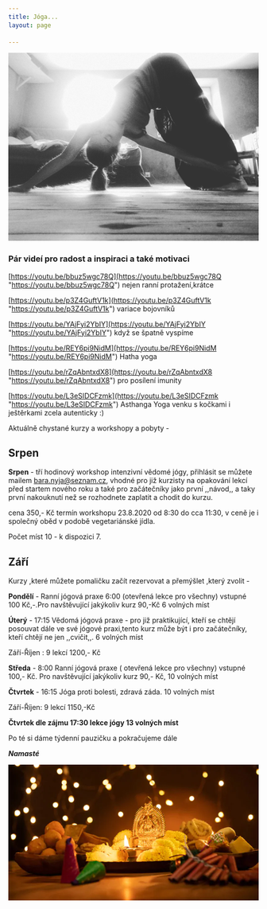 ```yaml
---
title: Jóga...
layout: page

---
```

![](/uploads/IMG_20190730_104235_826.jpg)

### Pár videí pro radost a inspiraci a také motivaci

[https://youtu.be/bbuz5wgc78Q](https://youtu.be/bbuz5wgc78Q "https://youtu.be/bbuz5wgc78Q") nejen ranní protažení,krátce

[https://youtu.be/p3Z4GuftV1k](https://youtu.be/p3Z4GuftV1k "https://youtu.be/p3Z4GuftV1k") variace bojovníků

[https://youtu.be/YAjFyi2YbIY](https://youtu.be/YAjFyi2YbIY "https://youtu.be/YAjFyi2YbIY") když se špatně vyspíme

[https://youtu.be/REY6pi9NidM](https://youtu.be/REY6pi9NidM "https://youtu.be/REY6pi9NidM") Hatha yoga

[https://youtu.be/rZqAbntxdX8](https://youtu.be/rZqAbntxdX8 "https://youtu.be/rZqAbntxdX8") pro posílení imunity

[https://youtu.be/L3eSIDCFzmk](https://youtu.be/L3eSIDCFzmk  "https://youtu.be/L3eSIDCFzmk") Asthanga Yoga venku s kočkami i ještěrkami zcela autenticky :)

Aktuálně chystané kurzy a workshopy a pobyty -

## **Srpen**

**Srpen** - tří hodinový workshop intenzivní vědomé jógy, přihlásit se můžete mailem bara.nyja@seznam.cz, vhodné pro již kurzisty na opakování lekcí před startem nového roku a také pro začátečníky jako první ,,návod,, a taky první nakouknutí než se rozhodnete zaplatit a chodit do kurzu.

cena 350,- Kč termín workshopu 23.8.2020 od 8:30 do cca 11:30, v ceně je i společný oběd v podobě vegetariánské jídla.

Počet míst 10 - k dispozici 7.

## Září

Kurzy ,které můžete pomaličku začít rezervovat a přemýšlet ,který zvolit -

**Pondělí** - Ranní jógová praxe 6:00 (otevřená lekce pro všechny) vstupné 100 Kč,-.Pro navštěvující jakýkoliv kurz 90,-Kč 6 volných míst

**Úterý** - 17:15 Vědomá jógová praxe - pro již praktikující, kteří se chtějí posouvat dále ve své jógové praxi,tento kurz může být i pro začátečníky, kteří chtějí ne jen ,,cvičit,,. 6 volných míst

Září-Říjen : 9 lekcí 1200,- Kč

**Středa** - 8:00 Ranní jógová praxe ( otevřená lekce pro všechny) vstupné 100,- Kč. Pro navštěvující jakýkoliv kurz 90,- Kč, 10 volných míst

**Čtvrtek** - 16:15 Jóga proti bolesti, zdravá záda. 10 volných míst

Září-Říjen: 9 lekcí 1150,-Kč

**Čtvrtek dle zájmu 17:30 lekce jógy 13 volných míst**

Po té si dáme týdenní pauzičku a pokračujeme dále

**_Namasté_**

![](/uploads/diwaliposterimage-1.webp)